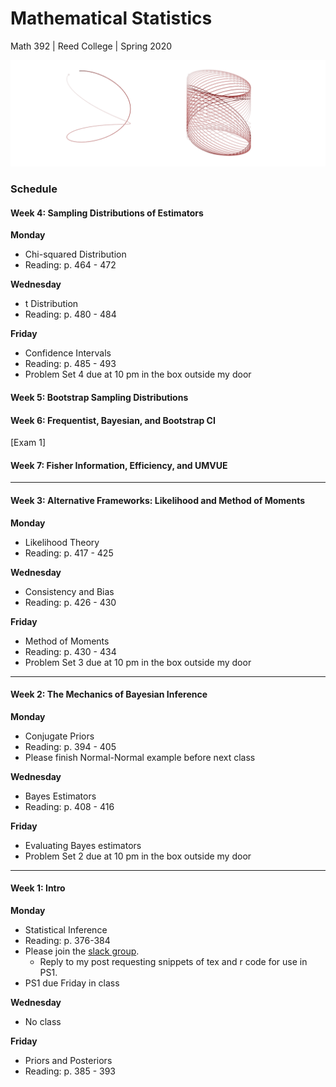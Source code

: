 # Mathematical Statistics
Math 392 | Reed College | Spring 2020

![](figs/mcmc.png)

### Schedule

#### Week 4: Sampling Distributions of Estimators

**Monday**
- Chi-squared Distribution
- Reading: p. 464 - 472

**Wednesday**
- t Distribution
- Reading: p. 480 - 484

**Friday**
- Confidence Intervals
- Reading: p. 485 - 493
- Problem Set 4 due at 10 pm in the box outside my door


#### Week 5: Bootstrap Sampling Distributions

#### Week 6: Frequentist, Bayesian, and Bootstrap CI

[Exam 1]

#### Week 7: Fisher Information, Efficiency, and UMVUE

* * *

#### Week 3: Alternative Frameworks: Likelihood and Method of Moments

**Monday**
- Likelihood Theory
- Reading: p. 417 - 425

**Wednesday**
- Consistency and Bias
- Reading: p. 426 - 430

**Friday**
- Method of Moments
- Reading: p. 430 - 434
- Problem Set 3 due at 10 pm in the box outside my door

* * *

#### Week 2: The Mechanics of Bayesian Inference

**Monday**
- Conjugate Priors
- Reading: p. 394 - 405
- Please finish Normal-Normal example before next class

**Wednesday**
- Bayes Estimators
- Reading: p. 408 - 416

**Friday**
- Evaluating Bayes estimators
- Problem Set 2 due at 10 pm in the box outside my door


* * *

#### Week 1: Intro

**Monday**
- Statistical Inference
- Reading: p. 376-384
- Please join the [slack group](https://join.slack.com/t/reed-stats-ds/shared_invite/enQtOTEwMDQyODkzNjUwLTM1MWNjZjQ5NTA5ZmMyMmQ4ZjhhYTk1Y2ZkMDE0NjRlZDBhMmE4OTg4OWJjNWUzNTFlOGIzYjE5NjA0ZmM0YzM).
    - Reply to my post requesting snippets of tex and r code for use in PS1.
- PS1 due Friday in class

**Wednesday**
- No class

**Friday**
- Priors and Posteriors
- Reading: p. 385 - 393


<!-- notes for later: 8 ways to estimate rho http://www-bcf.usc.edu/~lototsky/MATH408/SampleCorrCoef.pdf -->
<!-- notes for later: t-test paper -->
<!-- notes for later: bayesian model selection -->
<!-- notes for later: michael's bayes paper -->